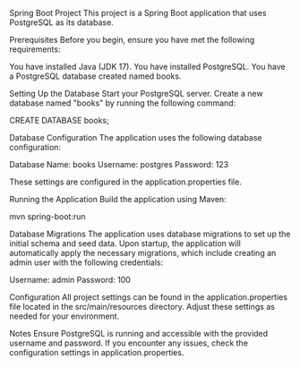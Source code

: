 Spring Boot Project
This project is a Spring Boot application that uses PostgreSQL as its database.

Prerequisites
Before you begin, ensure you have met the following requirements:

You have installed Java (JDK 17).
You have installed PostgreSQL.
You have a PostgreSQL database created named books.

Setting Up the Database
Start your PostgreSQL server.
Create a new database named "books" by running the following command:

CREATE DATABASE books;

Database Configuration
The application uses the following database configuration:

Database Name: books
Username: postgres
Password: 123

These settings are configured in the application.properties file.

Running the Application
Build the application using Maven:

mvn spring-boot:run

Database Migrations
The application uses database migrations to set up the initial schema and seed data. Upon startup, the application will automatically apply the necessary migrations, which include creating an admin user with the following credentials:

Username: admin
Password: 100

Configuration
All project settings can be found in the application.properties file located in the src/main/resources directory. Adjust these settings as needed for your environment.

Notes
Ensure PostgreSQL is running and accessible with the provided username and password.
If you encounter any issues, check the configuration settings in application.properties.
